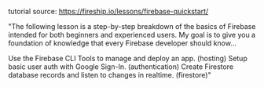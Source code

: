tutorial source: https://fireship.io/lessons/firebase-quickstart/

"The following lesson is a step-by-step breakdown of the basics of Firebase intended for both beginners and experienced users. My goal is to give you a foundation of knowledge that every Firebase developer should know…

Use the Firebase CLI Tools to manage and deploy an app. (hosting)
Setup basic user auth with Google Sign-In. (authentication)
Create Firestore database records and listen to changes in realtime. (firestore)"